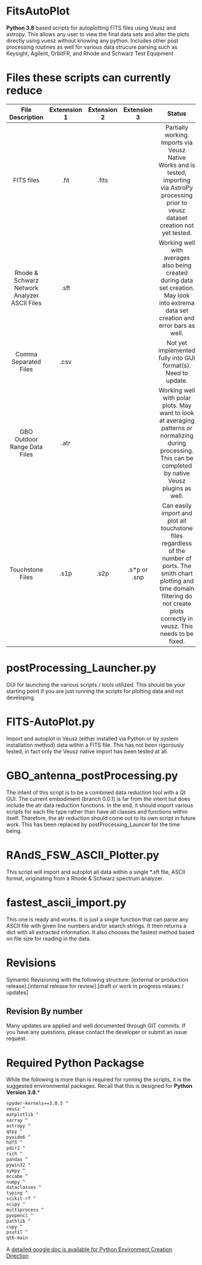# FitsAutoPlot
**Python 3.8** based scripts for autoplotting FITS files using Veusz and astropy. This allows any user to view the final data sets and alter the plots directly using vuesz without knowing any python. Includes other post processing routines as well for various data strucure parsing such as Keysight, Agilent, OrbitFR, and Rhode and Schwarz Test Equipment

# Files these scripts can currently reduce


| File Description | Extennsion 1 | Extension 2| Extension 3 | Status |
| :----: | :----: | :----: | :----: | :----: |
| FITS files | .fit | .fits | | Partially working. Imports via Veusz Native Works and is tested, importing via AstroPy processing prior to veusz dataset creation not yet tested. |
| Rhode & Schwarz Network Analyzer ASCII Files | .sft | | | Working well with averages also being created during data set creation. May look into extrema data set creation and error bars as well. |
| Comma Separated Files | .csv | | | Not yet implemented fully into GUI format(s). Need to update. |
| GBO Outdoor Range Data Files | .atr | | | Working well with polar plots. May want to look at averaging patterns or normalizing during processing. This can be completed by native Veusz plugins as well. |
| Touchstone Files             | .s1p | .s2p | .s*p or .snp | Can easily import and plot all touchstone files regardless of the number of ports. The smith chart plotting and time domain filtering do not create plots correctly in veusz. This needs to be fixed. |


# postProcessing_Launcher.py
GUI for launching the various scripts / tools utilized. 
This should be your starting point if you are just running the scripts for plotting data and not developing.

# FITS-AutoPlot.py
Import and autoplot in Veusz (either installed via Python or by system installation method) data within a FITS file.
This has not been rigorously tested, in fact only the Veusz native import has been tested at all.


# GBO_antenna_postProcessing.py
The intent of this script is to be a combined data reduction tool with a Qt GUI.
The current embodiment (branch 0.0.1) is far from the intent but does include the atr data reduction functions.
In the end, it should import various scripts for each file type rather than have all classes and functions within itself.
Therefore, the atr reduction should come out to its own script in future work.
This has been replaced by postProcessing_Launcer for the time being.


# RAndS_FSW_ASCII_Plotter.py
This script will import and autoplot all data within a single *.sft file, ASCII format, originating from a Rhode & Schwarz spectrum analyzer.

# fastest_ascii_import.py
This one is ready and works. It is just a single function that can parse any ASCII file with given line numbers and/or search strings. It then returns a dict with all extracted information.
It also chooses the fastest method based on file size for reading in the data.


# Revisions
Symantic Revisioning with the following structure: [external or production release].[internal release for review].[draft or work in progress relases / updates]

## Revision By number
Many updates are applied and well documented through GIT commits. If you have any questions, please contact the developer or submit an issue request.

# Required Python Packagse
While the following is more than is required for running the scripts, it is the suggested environmental packages.
Recall that this is designed for **Python Version 3.8.***

````bash
spyder-kernels==3.0.5 ^
veusz ^
matplotlib ^
xarray ^
astropy ^
qtpy ^
pyside6 ^
hdf5 ^
pdir2 ^
rich ^
pandas ^
pywin32 ^
sympy ^
mccabe ^
numpy ^
dataclasses ^
typing ^
scikit-rf ^
scipy ^
multiprocess ^
pyopencl ^
pathlib ^
cupy ^
psutil ^
qt6-main
````

A [detailed google doc is available for Python Environment Creation Direction](<https://docs.google.com/document/d/1roQzx02ZDnD8I1MvyUEJWbL53ArOPD9zG1YbmjY1jFs/edit?usp=sharing>)
